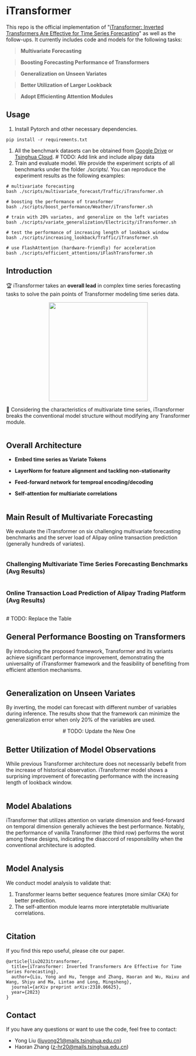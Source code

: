 # iTransformer

This repo is the official implementation of "[iTransformer: Inverted Transformers Are Effective for Time Series Forecasting](https://arxiv.org/abs/2310.06625)" as well as the follow-ups. It currently includes code and models for the following tasks:

> **Multivariate Forecasting**

> **Boosting Forecasting Performance of Transformers**

> **Generalization on Unseen Variates**

> **Better Utilization of Larger Lookback**

> **Adopt Efficienting Attention Modules**

## Usage 

1. Install Pytorch and other necessary dependencies.
```
pip install -r requirements.txt
```
1. All the benchmark datasets can be obtained from [Google Drive]() or [Tsinghua Cloud](). # TODO: Add link and include alipay data
2. Train and evaluate model. We provide the experiment scripts of all benchmarks under the folder ./scripts/. You can reproduce the experiment results as the following examples:

```
# multivariate forecasting
bash ./scripts/multivariate_forecast/Traffic/iTransformer.sh

# boosting the performance of transformer
bash ./scripts/boost_performance/Weather/iTransformer.sh

# train with 20% variates, and generalize on the left variates
bash ./scripts/variate_generalization/Electricity/iTransformer.sh

# test the performance of increasing length of lookback window
bash ./scripts/increasing_lookback/Traffic/iTransformer.sh

# use FlashAttention (hardware-friendly) for acceleration
bash ./scripts/efficient_attentions/iFlashTransformer.sh
```

## Introduction

🏆 iTransformer takes an **overall lead** in complex time series forecasting tasks to solve the pain points of Transformer modeling time series data.

<p align="center">
<img src="./figures/radar.png" height = "270" alt="" align=center />
</p>

🌟 Considering the characteristics of multivariate time series, iTransformer breaks the conventional model structure without modifying any Transformer module.

<p align="center">
<img src="./figures/motivation.png"  alt="" align=center />
</p>

## Overall Architecture

- **Embed time series as Variate Tokens**

- **LayerNorm for feature alignment and tackling non-stationarity**

- **Feed-forward network for temproal encoding/decoding**

- **Self-attention for multiariate correlations**


<p align="center">
<img src="./figures/architecture.png" alt="" align=center />
</p>

## Main Result of Multivariate Forecasting
We evaluate the iTransformer on six challenging multivariate forecasting benchmarks and the server load of Alipay online transaction prediction (generally hundreds of variates).

<p align="center">
<img src="./figures/datasets.png" alt="" align=center />
</p>

### Challenging Multivariate Time Series Forecasting Benchmarks (Avg Results)

<p align="center">
<img src="./figures/main_results.png" alt="" align=center />
</p>

### Online Transaction Load Prediction of Alipay Trading Platform (Avg Results) 



<p align="center">
<img src="./figures/main_results.png" alt="" align=center />
</p>

\# TODO: Replace the Table

## General Performance Boosting on Transformers

By introducing the proposed framework, Transformer and its variants achieve significant performance improvement, demonstrating the universality of iTransformer framework and the feasibility of benefiting from efficient attention mechanisms.

<p align="center">
<img src="./figures/boosting.png" alt="" align=center />
</p>

## Generalization on Unseen Variates

By inverting, the model can forecast with different number of variables during inference. The results show that the framework can minimize the generalization error when only 20% of the variables are used.

<p align="center">
<img src="./figures/generability.png" alt="" align=center /> # TODO: Update the New One
</p>

## Better Utilization of Model Observations
While previous Transformer architecture does not necessarily bebefit from the increase of historical observation. iTransformer model shows a surprising improvement of forecasting performance with the increasing length of lookback window.

<p align="center">
<img src="./figures/increase_lookback.png" alt="" align=center />
</p>

## Model Abalations

iTransformer that utilizes attention on variate dimension and feed-forward on temporal dimension generally achieves the best performance. Notably, the performance of vanilla Transformer (the third row) performs the worst among these designs, indicating the disaccord of responsibility when the conventional architecture is adopted.

<p align="center">
<img src="./figures/ablations.png" alt="" align=center />
</p>

## Model Analysis
We conduct model analysis to validate that:
1. Transformer learns better sequence features (more similar CKA) for better prediction.
2. The self-attention module learns more interptetable multivariate correlations.

<p align="center">
<img src="./figures/analysis.png" alt="" align=center />
</p>

## Citation

If you find this repo useful, please cite our paper. 

```
@article{liu2023itransformer,
  title={iTransformer: Inverted Transformers Are Effective for Time Series Forecasting},
  author={Liu, Yong and Hu, Tengge and Zhang, Haoran and Wu, Haixu and Wang, Shiyu and Ma, Lintao and Long, Mingsheng},
  journal={arXiv preprint arXiv:2310.06625},
  year={2023}
}
```

## Contact

If you have any questions or want to use the code, feel free to contact:
* Yong Liu (liuyong21@mails.tsinghua.edu.cn)
* Haoran Zhang (z-hr20@mails.tsinghua.edu.cn)